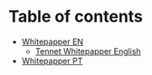 # Table of contents

* [Whitepapper EN](README.md)
  * [Tennet Whitepapper English](whitepapper-en/tennet-whitepapper-english.md)
* [Whitepapper PT](whitepapper-pt.md)
